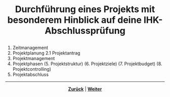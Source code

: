# <p align="center">Durchführung eines Projekts mit besonderem Hinblick auf deine IHK-Abschlussprüfung</p>

<!--
-> alte Unterpunkte, Übersicht muss noch angepasst / ggf. um weitere Kapitel ergänzt / Reihenfolge überarbeitet werden
-> Einleitung zum Thema
-> Kapitelübersicht in korrektes Format bringen -->

1. Zeitmanagement
2. Projektplanung
    2.1 Projektantrag
3. Projektmanagement
4. Projektphasen
(5. Projektstruktur)
(6. Projektziele)
(7. Projektbudget)
(8. Projektcontrolling)
5. Projektabschluss

---

<p align="center"><a href="/docs/07-methoden_und_projekte/README.md"><strong>Zurück</strong></a> | <a href="/docs/07-methoden_und_projekte/01-zeitmanagement/README.md"><strong>Weiter</strong></a></p>
